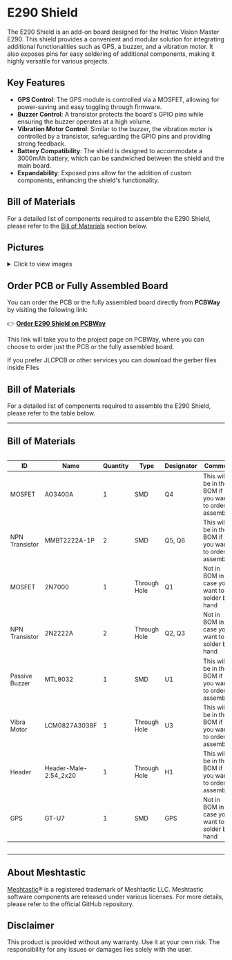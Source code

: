# E290 Shield

The E290 Shield is an add-on board designed for the Heltec Vision Master E290. This shield provides a convenient and modular solution for integrating additional functionalities such as GPS, a buzzer, and a vibration motor. It also exposes pins for easy soldering of additional components, making it highly versatile for various projects.

## Key Features

- **GPS Control**: The GPS module is controlled via a MOSFET, allowing for power-saving and easy toggling through firmware.
- **Buzzer Control**: A transistor protects the board's GPIO pins while ensuring the buzzer operates at a high volume.
- **Vibration Motor Control**: Similar to the buzzer, the vibration motor is controlled by a transistor, safeguarding the GPIO pins and providing strong feedback.
- **Battery Compatibility**: The shield is designed to accommodate a 3000mAh battery, which can be sandwiched between the shield and the main board.
- **Expandability**: Exposed pins allow for the addition of custom components, enhancing the shield's functionality.

## Bill of Materials

For a detailed list of components required to assemble the E290 Shield, please refer to the [Bill of Materials](#bill-of-materials) section below.

## Pictures

<details><summary>Click to view images</summary>

![E290 Shield](https://github.com/HarukiToreda/Meshtastic-Experiments/blob/main/assets/images/PCB/E290_Shield2.jpg)

</details>

## Order PCB or Fully Assembled Board

You can order the PCB or the fully assembled board directly from **PCBWay** by visiting the following link:

👉 **[Order E290 Shield on PCBWay](https://www.pcbway.com/project/shareproject/Heltec_Vision_Master_E290_Shield_for_Meshtastic_89cca901.html)**

This link will take you to the project page on PCBWay, where you can choose to order just the PCB or the fully assembled board.

If you prefer JLCPCB or other services you can download the gerber files inside Files


## Bill of Materials

For a detailed list of components required to assemble the E290 Shield, please refer to the table below.

---

## Bill of Materials

<div style="overflow-x: auto;">
  <table>
    <thead>
      <tr>
        <th>ID</th>
        <th>Name</th>
        <th>Quantity</th>
        <th>Type</th>
        <th>Designator</th>
        <th>Comment</th>
      </tr>
    </thead>
    <tbody>
      <tr>
        <td>MOSFET</td>
        <td>AO3400A</td>
        <td>1</td>
        <td>SMD</td>
        <td>Q4</td>
        <td>This will be in the BOM if you want to order assembled</td>
      </tr>
      <tr>
        <td>NPN Transistor</td>
        <td>MMBT2222A-1P</td>
        <td>2</td>
        <td>SMD</td>
        <td>Q5, Q6</td>
        <td>This will be in the BOM if you want to order assembled</td>
      </tr>
      <tr>
        <td>MOSFET</td>
        <td>2N7000</td>
        <td>1</td>
        <td>Through Hole</td>
        <td>Q1</td>
        <td>Not in BOM in case you want to solder by hand</td>
      </tr>
      <tr>
        <td>NPN Transistor</td>
        <td>2N2222A</td>
        <td>2</td>
        <td>Through Hole</td>
        <td>Q2, Q3</td>
        <td>Not in BOM in case you want to solder by hand</td>
      </tr>
      <tr>
        <td>Passive Buzzer</td>
        <td>MTL9032</td>
        <td>1</td>
        <td>SMD</td>
        <td>U1</td>
        <td>This will be in the BOM if you want to order assembled</td>
      </tr>
      <tr>
        <td>Vibra Motor</td>
        <td>LCM0827A3038F</td>
        <td>1</td>
        <td>Through Hole</td>
        <td>U3</td>
        <td>This will be in the BOM if you want to order assembled</td>
      </tr>
      <tr>
        <td>Header</td>
        <td>Header-Male-2.54_2x20</td>
        <td>1</td>
        <td>Through Hole</td>
        <td>H1</td>
        <td>This will be in the BOM if you want to order assembled</td>
      </tr>
      <tr>
        <td>GPS</td>
        <td>GT-U7</td>
        <td>1</td>
        <td>SMD</td>
        <td>GPS</td>
        <td>Not in BOM in case you want to solder by hand</td>
      </tr>
    </tbody>
  </table>
</div>

---

## About Meshtastic

[Meshtastic](https://meshtastic.org/)® is a registered trademark of Meshtastic LLC. Meshtastic software components are released under various licenses. For more details, please refer to the official GitHub repository.

## Disclaimer

This product is provided without any warranty. Use it at your own risk. The responsibility for any issues or damages lies solely with the user.
